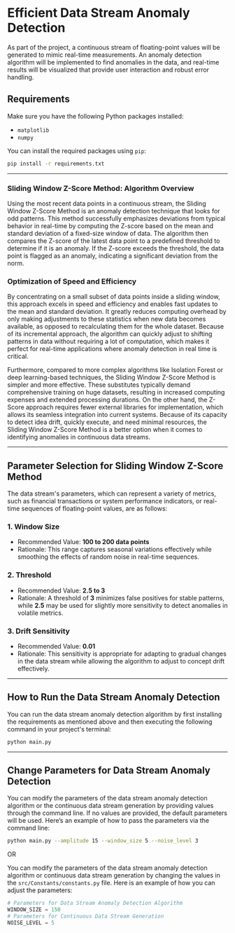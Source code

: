 # Efficient Data Stream Anomaly Detection

As part of the project, a continuous stream of floating-point values will be generated to mimic real-time measurements. An anomaly detection algorithm will be implemented to find anomalies in the data, and real-time results will be visualized that provide user interaction and robust error handling.

## Requirements

Make sure you have the following Python packages installed:

- `matplotlib`
- `numpy`

You can install the required packages using `pip`:

```sh
pip install -r requirements.txt
```
---
### Sliding Window Z-Score Method: Algorithm Overview

Using the most recent data points in a continuous stream, the Sliding Window Z-Score Method is an anomaly detection technique that looks for odd patterns. This method successfully emphasizes deviations from typical behavior in real-time by computing the Z-score based on the mean and standard deviation of a fixed-size window of data. The algorithm then compares the Z-score of the latest data point to a predefined threshold to determine if it is an anomaly. If the Z-score exceeds the threshold, the data point is flagged as an anomaly, indicating a significant deviation from the norm.

### Optimization of Speed and Efficiency

By concentrating on a small subset of data points inside a sliding window, this approach excels in speed and efficiency and enables fast updates to the mean and standard deviation. It greatly reduces computing overhead by only making adjustments to these statistics when new data becomes available, as opposed to recalculating them for the whole dataset. Because of its incremental approach, the algorithm can quickly adjust to shifting patterns in data without requiring a lot of computation, which makes it perfect for real-time applications where anomaly detection in real time is critical.

Furthermore, compared to more complex algorithms like Isolation Forest or deep learning-based techniques, the Sliding Window Z-Score Method is simpler and more effective. These substitutes typically demand comprehensive training on huge datasets, resulting in increased computing expenses and extended processing durations. On the other hand, the Z-Score approach requires fewer external libraries for implementation, which allows its seamless integration into current systems. Because of its capacity to detect idea drift, quickly execute, and need minimal resources, the Sliding Window Z-Score Method is a better option when it comes to identifying anomalies in continuous data streams.

---

## Parameter Selection for Sliding Window Z-Score Method
The data stream's parameters, which can represent a variety of metrics, such as financial transactions or system performance indicators, or real-time sequences of floating-point values, are as follows:

### 1. **Window Size**
- Recommended Value: **100 to 200 data points**
- Rationale: This range captures seasonal variations effectively while smoothing the effects of random noise in real-time sequences.

### 2. **Threshold**
- Recommended Value: **2.5 to 3**
- Rationale: A threshold of **3** minimizes false positives for stable patterns, while **2.5** may be used for slightly more sensitivity to detect anomalies in volatile metrics.

### 3. **Drift Sensitivity**
- Recommended Value: **0.01**
- Rationale: This sensitivity is appropriate for adapting to gradual changes in the data stream while allowing the algorithm to adjust to concept drift effectively.

---
## How to Run the Data Stream Anomaly Detection
You can run the data stream anomaly detection algorithm by first installing the requirements as mentioned above and then executing the following command in your project's terminal:
```sh
python main.py
```
---
## Change Parameters for Data Stream Anomaly Detection
You can modify the parameters of the data stream anomaly detection algorithm or the continuous data stream generation by providing values through the command line. If no values are provided, the default parameters will be used. Here’s an example of how to pass the parameters via the command line:

```sh
python main.py --amplitude 15 --window_size 5 --noise_level 3
```
OR

You can modify the parameters of the data stream anomaly detection algorithm or continuous data stream generation by changing the values in the `src/Constants/constants.py` file. Here is an example of how you can adjust the parameters:

```python
# Parameters for Data Stream Anomaly Detection Algorithm
WINDOW_SIZE = 150
# Parameters for Continuous Data Stream Generation
NOISE_LEVEL = 5
```